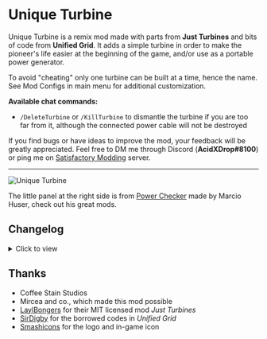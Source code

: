 # **Unique Turbine**

Unique Turbine is a remix mod made with parts from __Just Turbines__ and bits of code from __Unified Grid__. It adds a simple turbine in order to make the pioneer's life easier at the beginning of the game, and/or use as a portable power generator.

To avoid "cheating" only one turbine can be built at a time, hence the name. See Mod Configs in main menu for additional customization.

**Available chat commands:**
 * `/DeleteTurbine` or `/KillTurbine` to dismantle the turbine if you are too far from it, although the connected power cable will not be destroyed

If you find bugs or have ideas to improve the mod, your feedback will be greatly appreciated. Feel free to DM me through Discord (**AcidXDrop#8100**) or ping me on [Satisfactory Modding](https://discord.gg/xkVJ73E) server.

---

![Unique Turbine](https://i.imgur.com/KaGPEEy.png)

The little panel at the right side is from [Power Checker](https://ficsit.app/mod/PowerChecker) made by Marcio Huser, check out his great mods.

## Changelog

<details>
  <summary>Click to view</summary>

**1.0.5**
 * Fixed U7 (v0.7.0.6) compatibility

**1.0.4**
 * Fixed U7 (v0.7.0.5) compatibility

**1.0.3**
 * U7 compatibility, requires SML >=3.4.1

**1.0.2**
 * Fixed the missing chat command description in `/help`

**1.0.1**
 * Added an option in Mod Config to disable the variable power production
 * Once the turbine has been built, its recipe will disappear from the Build Gun menu
 * Added a chat command to dismantle the turbine

**1.0.0**
 * Initial release

</details>

## Thanks

 * Coffee Stain Studios
 * Mircea and co., which made this mod possible
 * [LaylBongers](https://ficsit.app/user/CpyuED7cgBPJKg) for their MIT licensed mod _Just Turbines_
 * [SirDigby](https://ficsit.app/user/4Mpda7UPxKixEB) for the borrowed codes in _Unified Grid_
 * [Smashicons](https://www.flaticon.com/authors/smashicons) for the logo and in-game icon
